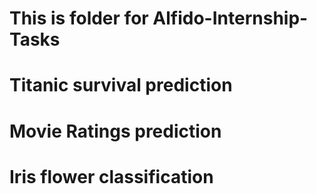 # This is folder for Alfido-Internship-Tasks
# Titanic survival prediction
# Movie Ratings prediction
# Iris flower classification
